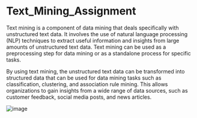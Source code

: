 # Text_Mining_Assignment

Text mining is a component of data mining that deals specifically with unstructured text data. It involves the use of natural language processing (NLP) techniques to extract useful information and insights from large amounts of unstructured text data. Text mining can be used as a preprocessing step for data mining or as a standalone process for specific tasks. 

By using text mining, the unstructured text data can be transformed into structured data that can be used for data mining tasks such as classification, clustering, and association rule mining. This allows organizations to gain insights from a wide range of data sources, such as customer feedback, social media posts, and news articles.

![image](https://github.com/Shaikh-Faisal-Aftab/Text_Mining_Assignment/assets/132913620/6aca2687-10a8-434e-a8b1-eabf605bd683)
